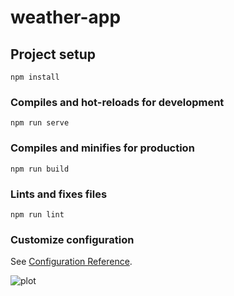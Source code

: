 # weather-app

## Project setup
```
npm install
```

### Compiles and hot-reloads for development
```
npm run serve
```

### Compiles and minifies for production
```
npm run build
```

### Lints and fixes files
```
npm run lint
```

### Customize configuration
See [Configuration Reference](https://cli.vuejs.org/config/).


![plot](https://user-images.githubusercontent.com/58510288/136517224-ea9d3c59-e9e6-45e7-801a-0f587731eec6.png)
